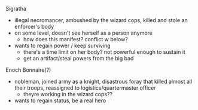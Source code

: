 Sigratha
- illegal necromancer, ambushed by the wizard cops, killed and stole an enforcer's body
- on some level, doesn't see herself as a person anymore
	- how does this manifest? conflict w below?
- wants to regain power / keep surviving
	- there's a time limit on her body? not powerful enough to sustain it
	- get an artifact/steal powers from the big bad

Enoch Bonnaire(?)
- nobleman, joined army as a knight, disastrous foray that killed almost all their troops, reassigned to logistics/quartermaster officer
	- theyre working in the wizard cops??
- wants to regain status, be a real hero

